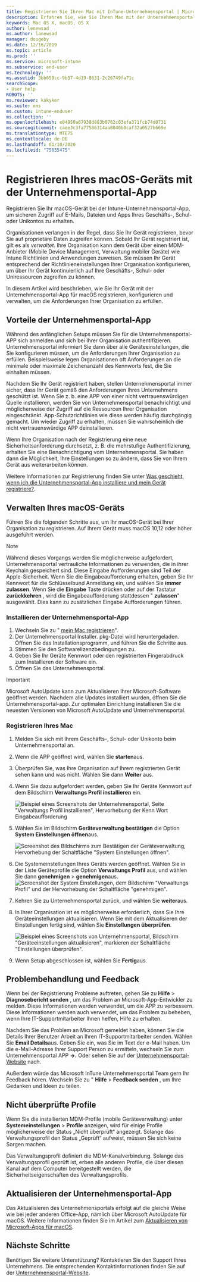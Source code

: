 ```yaml
---
title: Registrieren Sie Ihren Mac mit InTune-Unternehmensportal | Microsoft-Dokumentation
description: Erfahren Sie, wie Sie Ihren Mac mit der Unternehmensportal-app in InTune registrieren.
keywords: Mac OS X, macOS, OS X
author: lenewsad
ms.author: lanewsad
manager: dougeby
ms.date: 12/16/2019
ms.topic: article
ms.prod: ''
ms.service: microsoft-intune
ms.subservice: end-user
ms.technology: ''
ms.assetid: 3bb659cc-9b57-4d19-8631-2c26749fa71c
searchScope:
- User help
ROBOTS: ''
ms.reviewer: kakyker
ms.suite: ems
ms.custom: intune-enduser
ms.collection: ''
ms.openlocfilehash: e04950a67938d883b0762c03efa371fcb74d0731
ms.sourcegitcommit: caee3c3fa77586314aa8040b0caf32a0527b669e
ms.translationtype: MTE75
ms.contentlocale: de-DE
ms.lasthandoff: 01/10/2020
ms.locfileid: "75855475"
---
```

# <a name="enroll-your-macos-device-using-the-company-portal-app"></a>Registrieren Ihres macOS-Geräts mit der Unternehmensportal-App  

Registrieren Sie Ihr macOS-Gerät bei der Intune-Unternehmensportal-App, um sicheren Zugriff auf E-Mails, Dateien und Apps Ihres Geschäfts-, Schul- oder Unikontos zu erhalten.

Organisationen verlangen in der Regel, dass Sie Ihr Gerät registrieren, bevor Sie auf proprietäre Daten zugreifen können. Sobald Ihr Gerät registriert ist, gilt es als *verwaltet*. Ihre Organisation kann dem Gerät über einen MDM-Anbieter (Mobile Device Management, Verwaltung mobiler Geräte) wie Intune Richtlinien und Anwendungen zuweisen. Sie müssen Ihr Gerät entsprechend der Richtlinieneinstellungen Ihrer Organisation konfigurieren, um über Ihr Gerät kontinuierlich auf Ihre Geschäfts-, Schul- oder Uniressourcen zugreifen zu können.  

In diesem Artikel wird beschrieben, wie Sie Ihr Gerät mit der Unternehmensportal-App für macOS registrieren, konfigurieren und verwalten, um die Anforderungen Ihrer Organisation zu erfüllen.  


## <a name="what-to-expect-from-the-company-portal-app"></a>Vorteile der Unternehmensportal-App

Während des anfänglichen Setups müssen Sie für die Unternehmensportal-APP sich anmelden und sich bei Ihrer Organisation authentifizieren. Unternehmensportal informiert Sie dann über alle Geräteeinstellungen, die Sie konfigurieren müssen, um die Anforderungen Ihrer Organisation zu erfüllen. Beispielsweise legen Organisationen oft Anforderungen an die minimale oder maximale Zeichenanzahl des Kennworts fest, die Sie einhalten müssen.    

Nachdem Sie Ihr Gerät registriert haben, stellen Unternehmensportal immer sicher, dass Ihr Gerät gemäß den Anforderungen Ihres Unternehmens geschützt ist. Wenn Sie z. b. eine APP von einer nicht vertrauenswürdigen Quelle installieren, werden Sie von Unternehmensportal benachrichtigt und möglicherweise der Zugriff auf die Ressourcen Ihrer Organisation eingeschränkt. App-Schutzrichtlinien wie diese werden häufig durchgängig gemacht. Um wieder Zugriff zu erhalten, müssen Sie wahrscheinlich die nicht vertrauenswürdige APP deinstallieren. 

Wenn Ihre Organisation nach der Registrierung eine neue Sicherheitsanforderung durchsetzt, z. B. die mehrstufige Authentifizierung, erhalten Sie eine Benachrichtigung vom Unternehmensportal. Sie haben dann die Möglichkeit, Ihre Einstellungen so zu ändern, dass Sie von Ihrem Gerät aus weiterarbeiten können.  

Weitere Informationen zur Registrierung finden Sie unter [Was geschieht, wenn ich die Unternehmensportal-App installiere und mein Gerät registriere?](what-happens-if-you-install-the-Company-Portal-app-and-enroll-your-device-in-intune-macos.md).  

## <a name="get-your-macos-device-managed"></a>Verwalten Ihres macOS-Geräts  
Führen Sie die folgenden Schritte aus, um Ihr macOS-Gerät bei Ihrer Organisation zu registrieren. Auf Ihrem Gerät muss macOS 10,12 oder höher ausgeführt werden.   

> [!NOTE]
> Während dieses Vorgangs werden Sie möglicherweise aufgefordert, Unternehmensportal vertrauliche Informationen zu verwenden, die in ihrer Keychain gespeichert sind. Diese Eingabe Aufforderungen sind Teil der Apple-Sicherheit. Wenn Sie die Eingabeaufforderung erhalten, geben Sie Ihr Kennwort für die Schlüsselbund Anmeldung ein, und wählen Sie **immer zulassen**. Wenn Sie die **Eingabe** Taste drücken oder auf der Tastatur **zurückkehren** , wird die Eingabeaufforderung stattdessen " **zulassen**" ausgewählt. Dies kann zu zusätzlichen Eingabe Aufforderungen führen.  

### <a name="install-company-portal-app"></a>Installieren der Unternehmensportal-App  
1. Wechseln Sie zu " [mein Mac registrieren](https://go.microsoft.com/fwlink/?linkid=853070)".  
2. Der Unternehmensportal Installer. pkg-Datei wird heruntergeladen. Öffnen Sie das Installationsprogramm, und führen Sie die Schritte aus. 
3. Stimmen Sie den Softwarelizenzbedingungen zu. 
4. Geben Sie Ihr Geräte Kennwort oder den registrierten Fingerabdruck zum Installieren der Software ein.  
5. Öffnen Sie das Unternehmensportal. 

> [!IMPORTANT]
> Microsoft AutoUpdate kann zum Aktualisieren Ihrer Microsoft-Software geöffnet werden. Nachdem alle Updates installiert wurden, öffnen Sie die Unternehmensportal-app. Zur optimalen Einrichtung installieren Sie die neuesten Versionen von Microsoft AutoUpdate und Unternehmensportal.  


### <a name="enroll-your-mac"></a>Registrieren Ihres Mac  


1. Melden Sie sich mit Ihrem Geschäfts-, Schul- oder Unikonto beim Unternehmensportal an.  
2. Wenn die APP geöffnet wird, wählen Sie **starten**aus.  
3. Überprüfen Sie, was Ihre Organisation auf Ihrem registrierten Gerät sehen kann und was nicht. Wählen Sie dann **Weiter** aus.
4.  Wenn Sie dazu aufgefordert werden, geben Sie Ihr Geräte Kennwort auf dem Bildschirm **Verwaltungs Profil installieren** ein.

    ![Beispiel eines Screenshots der Unternehmensportal, Seite "Verwaltungs Profil installieren", Hervorhebung der Kenn Wort Eingabeaufforderung](./media/install-management-profile-macos-1912.PNG)   
5. Wählen Sie im Bildschirm **Geräteverwaltung bestätigen** die Option **System Einstellungen öffnen**aus.  

    ![Screenshot des Bildschirms zum Bestätigen der Geräteverwaltung, Hervorhebung der Schaltfläche "System Einstellungen öffnen".](./media/confirm-device-management-macos-1912.PNG)  
6. Die Systemeinstellungen Ihres Geräts werden geöffnet. Wählen Sie in der Liste Geräteprofile die Option **Verwaltungs Profil** aus, und wählen Sie dann **genehmigen** > **genehmigen**aus.  
    ![Screenshot der System Einstellungen, dem Bildschirm "Verwaltungs Profil" und der Hervorhebung der Schaltfläche "genehmigen".](./media/management-profile-approve-macos-1912.PNG)   
1. Kehren Sie zu Unternehmensportal zurück, und wählen Sie **weiter**aus.    
2. In Ihrer Organisation ist es möglicherweise erforderlich, dass Sie Ihre Geräteeinstellungen aktualisieren. Wenn Sie mit dem Aktualisieren der Einstellungen fertig sind, wählen Sie **Einstellungen überprüfen**.  

    ![Beispiel eines Screenshots von Unternehmensportal, Bildschirm "Geräteeinstellungen aktualisieren", markieren der Schaltfläche "Einstellungen überprüfen".](./media/update-settings-mac-1911.PNG)  
9. Wenn Setup abgeschlossen ist, wählen Sie **Fertig**aus.  


 ## <a name="troubleshooting-and-feedback"></a>Problembehandlung und Feedback   

Wenn bei der Registrierung Probleme auftreten, gehen Sie zu **Hilfe** > **Diagnosebericht senden** , um das Problem an Microsoft-App-Entwickler zu melden. Diese Informationen werden verwendet, um die APP zu verbessern. Diese Informationen werden auch verwendet, um das Problem zu beheben, wenn Ihre IT-Supportmitarbeiter Ihnen helfen, Hilfe zu erhalten.  

Nachdem Sie das Problem an Microsoft gemeldet haben, können Sie die Details Ihrer Benutzer Arbeit an Ihren IT-Supportmitarbeiter senden. Wählen Sie **Email Details**aus. Geben Sie ein, was Sie im Text der e-Mail haben. Um die e-Mail-Adresse Ihrer Support Person zu ermitteln, wechseln Sie zum Unternehmensportal APP **->.** Oder sehen Sie auf der [Unternehmensportal-Website](https://go.microsoft.com/fwlink/?linkid=2010980) nach.  
 

Außerdem würde das Microsoft InTune Unternehmensportal Team gern Ihr Feedback hören. Wechseln Sie zu " **Hilfe** > **Feedback senden** , um Ihre Gedanken und Ideen zu teilen.  

## <a name="unverified-profiles"></a>Nicht überprüfte Profile  
Wenn Sie die installierten MDM-Profile (mobile Geräteverwaltung) unter **Systemeinstellungen** > **Profile** anzeigen, wird für einige Profile möglicherweise der Status „Nicht überprüft“ angezeigt. Solange das Verwaltungsprofil den Status „Geprüft“ aufweist, müssen Sie sich keine Sorgen machen.  

Das Verwaltungsprofil definiert die MDM-Kanalverbindung. Solange das Verwaltungsprofil geprüft ist, erben alle anderen Profile, die über diesen Kanal auf dem Computer bereitgestellt werden, die Sicherheitseigenschaften des Verwaltungsprofils.  

## <a name="updating-the-company-portal-app"></a>Aktualisieren der Unternehmensportal-App

Das Aktualisieren des Unternehmensportals erfolgt auf die gleiche Weise wie bei jeder anderen Office-App, nämlich über Microsoft AutoUpdate für macOS. Weitere Informationen finden Sie im Artikel zum [Aktualisieren von Microsoft-Apps für macOS](https://support.office.com/article/Check-for-Office-for-Mac-updates-automatically-bfd1e497-c24d-4754-92ab-910a4074d7c1).  

## <a name="next-steps"></a>Nächste Schritte  
Benötigen Sie weitere Unterstützung? Kontaktieren Sie den Support Ihres Unternehmens. Die entsprechenden Kontaktinformationen finden Sie auf der [Unternehmensportal-Website](https://go.microsoft.com/fwlink/?linkid=2010980).  


